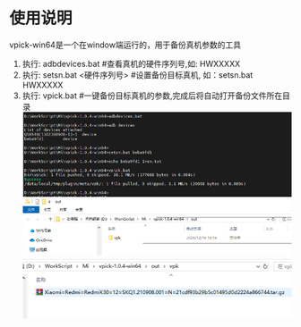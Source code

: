 # 使用说明

vpick-win64是一个在window端运行的，用于备份真机参数的工具


1. 执行: adbdevices.bat              #查看真机的硬件序列号,如: HWXXXXX
2. 执行: setsn.bat <硬件序列号>       #设置备份目标真机, 如：setsn.bat HWXXXXX
3. 执行: vpick.bat                   #一键备份目标真机的参数,完成后将自动打开备份文件所在目录
![alt text](image-2.png)
![alt text](image.png)